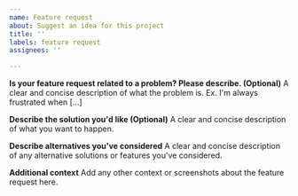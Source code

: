 ```yaml
---
name: Feature request
about: Suggest an idea for this project
title: ''
labels: feature request
assignees: ''

---
```


**Is your feature request related to a problem? Please describe. (Optional)**
A clear and concise description of what the problem is. Ex. I'm always frustrated when [...]

**Describe the solution you'd like (Optional)**
A clear and concise description of what you want to happen.

**Describe alternatives you've considered**
A clear and concise description of any alternative solutions or features you've considered.

**Additional context**
Add any other context or screenshots about the feature request here.

